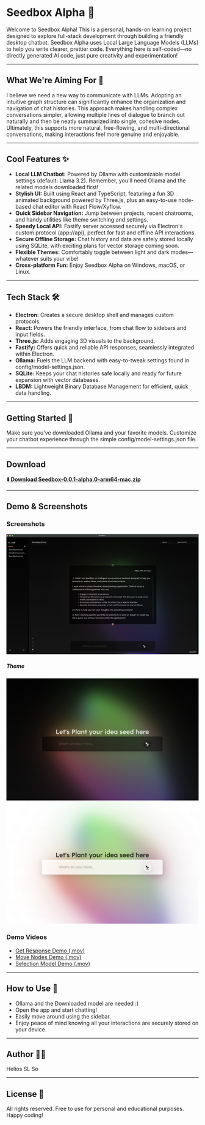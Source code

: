 # Seedbox Alpha 🌱

Welcome to Seedbox Alpha! This is a personal, hands-on learning project designed to explore full-stack development through building a friendly desktop chatbot. Seedbox Alpha uses Local Large Language Models (LLMs) to help you write clearer, prettier code. Everything here is self-coded—no directly generated AI code, just pure creativity and experimentation!

---

## What We're Aiming For 🎯

I believe we need a new way to communicate with LLMs. Adopting an intuitive graph structure can significantly enhance the organization and navigation of chat histories. This approach makes handling complex conversations simpler, allowing multiple lines of dialogue to branch out naturally and then be neatly summarized into single, cohesive nodes. Ultimately, this supports more natural, free-flowing, and multi-directional conversations, making interactions feel more genuine and enjoyable.

---

## Cool Features ✨

- **Local LLM Chatbot:** Powered by Ollama with customizable model settings (default: Llama 3.2). Remember, you'll need Ollama and the related models downloaded first!
- **Stylish UI:** Built using React and TypeScript, featuring a fun 3D animated background powered by Three.js, plus an easy-to-use node-based chat editor with React Flow/Xyflow.
- **Quick Sidebar Navigation:** Jump between projects, recent chatrooms, and handy utilities like theme switching and settings.
- **Speedy Local API:** Fastify server accessed securely via Electron's custom protocol (app://api), perfect for fast and offline API interactions.
- **Secure Offline Storage:** Chat history and data are safely stored locally using SQLite, with exciting plans for vector storage coming soon.
- **Flexible Themes:** Comfortably toggle between light and dark modes—whatever suits your vibe!
- **Cross-platform Fun:** Enjoy Seedbox Alpha on Windows, macOS, or Linux.

---

## Tech Stack 🛠️

- **Electron:** Creates a secure desktop shell and manages custom protocols.
- **React:** Powers the friendly interface, from chat flow to sidebars and input fields.
- **Three.js:** Adds engaging 3D visuals to the background.
- **Fastify:** Offers quick and reliable API responses, seamlessly integrated within Electron.
- **Ollama:** Fuels the LLM backend with easy-to-tweak settings found in config/model-settings.json.
- **SQLite:** Keeps your chat histories safe locally and ready for future expansion with vector databases.
- **LBDM:** Lightweight Binary Database Management for efficient, quick data handling.

---

## Getting Started 🚀

Make sure you've downloaded Ollama and your favorite models. Customize your chatbot experience through the simple config/model-settings.json file.

---

## Download

[**⬇️ Download Seedbox-0.0.1-alpha.0-arm64-mac.zip**](https://www.mediafire.com/file/z8oo8st6icbhpdh/Seedbox-0.0.1-alpha.0-arm64-mac.zip/file)

---

## Demo & Screenshots

### Screenshots
![Chatroom Screenshot](Screens/chatroom.png)

##### Theme
![Cover Dark](Screens/cover-dark.png)
![Cover Light](Screens/cover-light.png)

### Demo Videos
- [Get Response Demo (.mov)](Screens/getresponse.mov)
- [Move Nodes Demo (.mov)](Screens/move%20nodes.mov)
- [Selection Model Demo (.mov)](Screens/selectionModel.mov)

---


## How to Use 🎈

- Ollama and the Downloaded model are needed :) 
- Open the app and start chatting!
- Easily move around using the sidebar.
- Enjoy peace of mind knowing all your interactions are securely stored on your device.

---

## Author 🧑‍💻

Helios SL So

---

## License 📜

All rights reserved. Free to use for personal and educational purposes. Happy coding!
